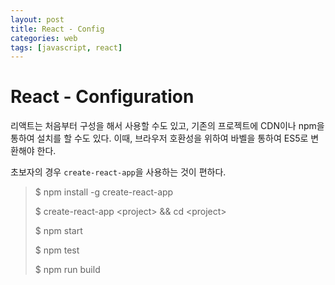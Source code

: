 ```yaml
---
layout: post
title: React - Config
categories: web
tags: [javascript, react]
---
```




# React - Configuration

리액트는 처음부터 구성을 해서 사용할 수도 있고, 기존의 프로젝트에 CDN이나 npm을 통하여 설치를 할 수도 있다. 이때, 브라우저 호환성을 위하여 바벨을 통하여 ES5로 변환해야 한다.

초보자의 경우 `create-react-app`을 사용하는 것이 편하다.

> $ npm install -g create-react-app
>
> $ create-react-app \<project> && cd \<project>
>
> $ npm start
>
> $ npm test
>
> $ npm run build

